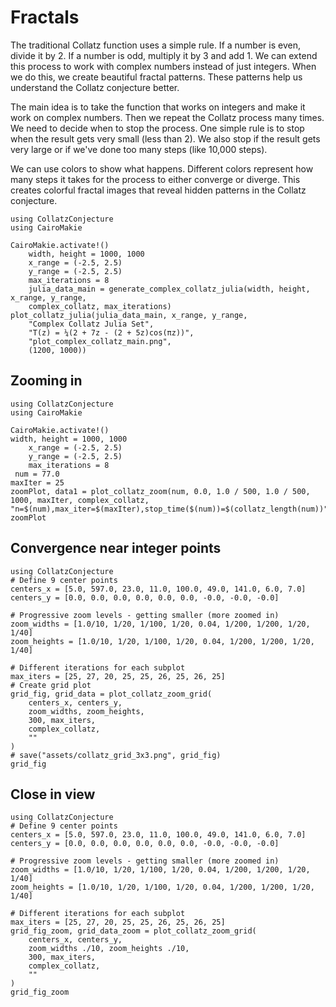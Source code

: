 # Fractals
The traditional Collatz function uses a simple rule. If a number is even, divide it by 2. If a number is odd, multiply it by 3 and add 1. We can extend this process to work with complex numbers instead of just integers. When we do this, we create beautiful fractal patterns. These patterns help us understand the Collatz conjecture better.

The main idea is to take the function that works on integers and make it work on complex numbers. Then we repeat the Collatz process many times. We need to decide when to stop the process. One simple rule is to stop when the result gets very small (less than 2). We also stop if the result gets very large or if we've done too many steps (like 10,000 steps).

We can use colors to show what happens. Different colors represent how many steps it takes for the process to either converge or diverge. This creates colorful fractal images that reveal hidden patterns in the Collatz conjecture.


```@example FractalPlot
using CollatzConjecture
using CairoMakie

CairoMakie.activate!()
    width, height = 1000, 1000
    x_range = (-2.5, 2.5)
    y_range = (-2.5, 2.5)
    max_iterations = 8
    julia_data_main = generate_complex_collatz_julia(width, height, x_range, y_range,
    complex_collatz, max_iterations)
plot_collatz_julia(julia_data_main, x_range, y_range,
    "Complex Collatz Julia Set",
    "T(z) = ¼(2 + 7z - (2 + 5z)cos(πz))",
    "plot_complex_collatz_main.png",
    (1200, 1000))
```

## Zooming in

```@example FractalZoom
using CollatzConjecture
using CairoMakie

CairoMakie.activate!()
width, height = 1000, 1000
    x_range = (-2.5, 2.5)
    y_range = (-2.5, 2.5)
    max_iterations = 8
 num = 77.0
maxIter = 25
zoomPlot, data1 = plot_collatz_zoom(num, 0.0, 1.0 / 500, 1.0 / 500, 1000, maxIter, complex_collatz, "n=$(num),max_iter=$(maxIter),stop_time($(num))=$(collatz_length(num))")
zoomPlot   
```


## Convergence near integer points

```@example grid9
using CollatzConjecture
# Define 9 center points
centers_x = [5.0, 597.0, 23.0, 11.0, 100.0, 49.0, 141.0, 6.0, 7.0]
centers_y = [0.0, 0.0, 0.0, 0.0, 0.0, 0.0, -0.0, -0.0, -0.0]

# Progressive zoom levels - getting smaller (more zoomed in)
zoom_widths = [1.0/10, 1/20, 1/100, 1/20, 0.04, 1/200, 1/200, 1/20, 1/40]
zoom_heights = [1.0/10, 1/20, 1/100, 1/20, 0.04, 1/200, 1/200, 1/20, 1/40]

# Different iterations for each subplot
max_iters = [25, 27, 20, 25, 25, 26, 25, 26, 25]
# Create grid plot
grid_fig, grid_data = plot_collatz_zoom_grid(
    centers_x, centers_y,
    zoom_widths, zoom_heights,
    300, max_iters,
    complex_collatz,
    ""
)
# save("assets/collatz_grid_3x3.png", grid_fig)
grid_fig

```

## Close in view

```@example gridZoom
using CollatzConjecture
# Define 9 center points
centers_x = [5.0, 597.0, 23.0, 11.0, 100.0, 49.0, 141.0, 6.0, 7.0]
centers_y = [0.0, 0.0, 0.0, 0.0, 0.0, 0.0, -0.0, -0.0, -0.0]

# Progressive zoom levels - getting smaller (more zoomed in)
zoom_widths = [1.0/10, 1/20, 1/100, 1/20, 0.04, 1/200, 1/200, 1/20, 1/40]
zoom_heights = [1.0/10, 1/20, 1/100, 1/20, 0.04, 1/200, 1/200, 1/20, 1/40]

# Different iterations for each subplot
max_iters = [25, 27, 20, 25, 25, 26, 25, 26, 25]
grid_fig_zoom, grid_data_zoom = plot_collatz_zoom_grid(
    centers_x, centers_y,
    zoom_widths ./10, zoom_heights ./10,
    300, max_iters,
    complex_collatz,
    ""
)
grid_fig_zoom
```
